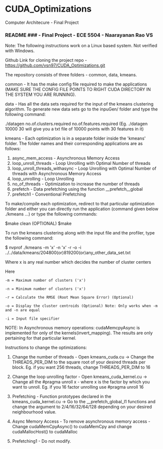 # CUDA_Optimizations
Computer Architecure - Final Project

### README ###  - Final Project - ECE 5504 - Naarayanan Rao VS	

Note: The following instructions work on a Linux based system. Not verified with Windows.

Github Link for cloning the project repo - https://github.com/vsn97/CUDA_Optimizations.git

The repository consists of three folders - common, data, kmeans. 

common - It has the make config file required to make the applications (MAKE SURE THE CONFIG FILE POINTS TO RIGHT CUDA DIRECTORY IN THE SYSTEM YOU ARE RUNNING).

data - Has all the data sets required for the input of the kmeans clustering algorithm. To generate new data sets go to the inpuGen/ folder and type the following command:

  ./datagen no.of.clusters.required no.of.features.required (Eg. ./datagen 10000 30 will give you a txt file of 10000 								points with 30 features in it)

kmeans - Each optimization is in a separate folder inside the 'kmeans' folder. The folder names and their corresponding applications are as follows:

1. async_mem_access - Asynchronous Memory Access
2. loop_unroll_threads - Loop Unrolling with Optimal Number of threads
3. loop_unroll_threads_withasync - Loop Unrolling with Optimal Number of threads with Asynchronous Memory Access
4. loop_unrolling - Loop Unrolling 
5. no_of_threads - Optimization to increase the number of threads
6. prefetch - Data prefetching using the function __prefetch__global
7. prefetch1 - Conventional Prefetching

To make/compile each optimization, redirect to that particular optimization folder and either you can directly run the application (command given below ./kmeans ...) or type the following commands:

$make clean (OPTIONAL)
$make 

To run the kmeans clustering along with the input file and the profiler, type the following command:

$ nvprof ./kmeans -m 'x' -n 'x' -r -o -i ../../data/kmeans/204800(or)819200(or)any_other_data_set.txt

Where x is any real number which decides the number of cluster centers 

Here  	

	-m = Maximum number of clusters ('x')

	-n = Minimum number of clusters ('x') 
	
	-r = Calculate the RMSE (Root Mean Square Error) (Optional)
	
	-o = Display the cluster centroids (Optional) Note: Only works when -m and -n are equal
	
	-i = Input file specifier



NOTE: In Asynchronous memory operations: cudaMemcpyAsync is implemented for only of the kernels(invert_mapping). The results are only pertaining for that particular kernel. 

Instructions to change the optimizations:

1. Change the number of threads - Open kmeans_cuda.cu -> Change the THREADS_PER_DIM to the square root of your desired threads per block. Eg. if you want 256 threads, change THREADS_PER_DIM to 16

2. Change the loop unrolling factor - Open kmeans_cuda_kernel.cu -> Change all the #pragma unroll x - where x is the factor by which you want to unroll. Eg. if you 16 factor unrolling use #pragma unroll 16

3. Prefetching - Function prototypes declared in the kmeans_cuda_kernel.cu -> Go to the __prefetch_global_l1 functions and change the argument to 2/4/16/32/64/128 depending on your desired neighbourhood value.

4. Async Memory Access - To remove asynchronous memory access - Change cudaMemCpyAsync() to cudaMemCpy and change cudaMallocHost() to cudaMalloc

5. Prefetching1 - Do not modify.

